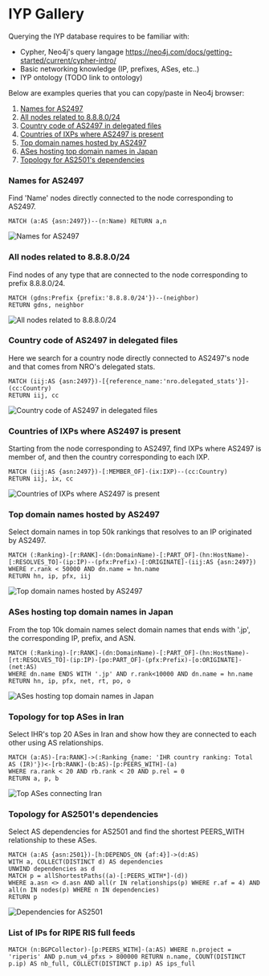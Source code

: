 # IYP Gallery

Querying the IYP database requires to be familiar with:
- Cypher, Neo4j's query langage https://neo4j.com/docs/getting-started/current/cypher-intro/
- Basic networking knowledge (IP, prefixes, ASes, etc..)
- IYP ontology (TODO link to ontology)

Below are examples queries that you can copy/paste in Neo4j browser:
1. [Names for AS2497](#names-for-as2497)
2. [All nodes related to 8.8.8.0/24](#all-nodes-related-to-888024)
3. [Country code of AS2497 in delegated files](#country-code-of-as2497-in-delegated-files)
4. [Countries of IXPs where AS2497 is present](#countries-of-ixps-where-as2497-is-present)
5. [Top domain names hosted by AS2497](#top-domain-names-hosted-by-as2497)
6. [ASes hosting top domain names in Japan](#ases-hosting-top-domain-names-in-japan)
7. [Topology for AS2501's dependencies](#topology-for-as2501s-dependencies)


### Names for AS2497
Find 'Name' nodes directly connected to the node corresponding to AS2497.
```cypher
MATCH (a:AS {asn:2497})--(n:Name) RETURN a,n
```
![Names for AS2497](/documentation/assets/gallery/as2497names.svg)


### All nodes related to 8.8.8.0/24
Find nodes of any type that are connected to the node corresponding to prefix 
8.8.8.0/24.
```cypher
MATCH (gdns:Prefix {prefix:'8.8.8.0/24'})--(neighbor)
RETURN gdns, neighbor
```
![All nodes related to 8.8.8.0/24](/documentation/assets/gallery/prefixAllRelated.svg)


### Country code of AS2497 in delegated files
Here we search for a country node directly connected to AS2497's node and that
comes from NRO's delegated stats.
```cypher
MATCH (iij:AS {asn:2497})-[{reference_name:'nro.delegated_stats'}]-(cc:Country)
RETURN iij, cc
```
![Country code of AS2497 in delegated files](/documentation/assets/gallery/as2497country.svg)


### Countries of IXPs where AS2497 is present
Starting from the node corresponding to AS2497, find IXPs where AS2497 is member
of, and then the country corresponding to each IXP.
```cypher
MATCH (iij:AS {asn:2497})-[:MEMBER_OF]-(ix:IXP)--(cc:Country)
RETURN iij, ix, cc
```
![Countries of IXPs where AS2497 is present](/documentation/assets/gallery/as2497ixpCountry.svg)


### Top domain names hosted by AS2497
Select domain names in top 50k rankings that resolves to an IP originated by
AS2497.
```cypher
MATCH (:Ranking)-[r:RANK]-(dn:DomainName)-[:PART_OF]-(hn:HostName)-[:RESOLVES_TO]-(ip:IP)--(pfx:Prefix)-[:ORIGINATE]-(iij:AS {asn:2497})
WHERE r.rank < 50000 AND dn.name = hn.name
RETURN hn, ip, pfx, iij
```
![Top domain names hosted by AS2497](/documentation/assets/gallery/as2497domainNames.svg)


### ASes hosting top domain names in Japan
From the top 10k domain names select domain names that ends with '.jp', the
corresponding IP, prefix, and ASN.
```cypher
MATCH (:Ranking)-[r:RANK]-(dn:DomainName)-[:PART_OF]-(hn:HostName)-[rt:RESOLVES_TO]-(ip:IP)-[po:PART_OF]-(pfx:Prefix)-[o:ORIGINATE]-(net:AS)
WHERE dn.name ENDS WITH '.jp' AND r.rank<10000 AND dn.name = hn.name
RETURN hn, ip, pfx, net, rt, po, o
```
![ASes hosting top domain names in Japan](/documentation/assets/gallery/top10kJapanAS.svg)

### Topology for top ASes in Iran
Select IHR's top 20 ASes in Iran and show how they are connected to each other using AS relationships.
```cypher
MATCH (a:AS)-[ra:RANK]->(:Ranking {name: 'IHR country ranking: Total AS (IR)'})<-[rb:RANK]-(b:AS)-[p:PEERS_WITH]-(a)
WHERE ra.rank < 20 AND rb.rank < 20 AND p.rel = 0
RETURN a, p, b
```
![Top ASes connecting Iran](/documentation/assets/gallery/top20IranAS.svg)

### Topology for AS2501's dependencies
Select AS dependencies for AS2501 and find the shortest PEERS_WITH relationship to these ASes.
```cypher
MATCH (a:AS {asn:2501})-[h:DEPENDS_ON {af:4}]->(d:AS)
WITH a, COLLECT(DISTINCT d) AS dependencies
UNWIND dependencies as d
MATCH p = allShortestPaths((a)-[:PEERS_WITH*]-(d))
WHERE a.asn <> d.asn AND all(r IN relationships(p) WHERE r.af = 4) AND all(n IN nodes(p) WHERE n IN dependencies)
RETURN p
```
![Dependencies for AS2501](/documentation/assets/gallery/as2501dependencies.svg)

### List of IPs for RIPE RIS full feeds

```cypher
MATCH (n:BGPCollector)-[p:PEERS_WITH]-(a:AS) WHERE n.project = 'riperis' AND p.num_v4_pfxs > 800000 RETURN n.name, COUNT(DISTINCT p.ip) AS nb_full, COLLECT(DISTINCT p.ip) AS ips_full
```
